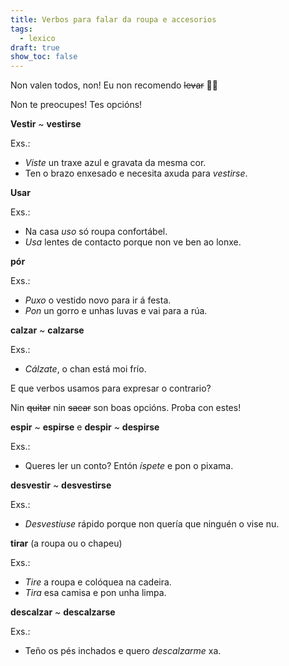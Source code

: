 ```yaml
---
title: Verbos para falar da roupa e accesorios
tags:
  - lexico
draft: true
show_toc: false
---
```

Non valen todos, non! Eu non recomendo ~~levar~~ 🙅‍♀️

Non te preocupes! Tes opcións!

<article>

**Vestir** ~ **vestirse**

Exs.:
- *Viste* un traxe azul e gravata da mesma cor.
- Ten o brazo enxesado e necesita axuda para *vestirse*. 

</article>

<article> 

**Usar**

Exs.:
- Na casa *uso* só roupa confortábel.
- *Usa* lentes de contacto porque non ve ben ao lonxe. 

</article>

<article> 
  
**pór**

Exs.:
- *Puxo* o vestido novo para ir á festa.
- *Pon* un gorro e unhas luvas e vai para a rúa.

</article>

<article> 
  
**calzar** ~ **calzarse**

Exs.:
- *Cálzate*, o chan está moi frío.

</article>

E que verbos usamos para expresar o contrario? 

Nin ~~quitar~~ nin ~~sacar~~ son boas opcións. Proba con estes!

<article> 
  
**espir** ~ **espirse** e **despir** ~ **despirse**

Exs.:
- Queres ler un conto? Entón *íspete* e pon o pixama.

</article>

<article> 
  
**desvestir** ~ **desvestirse**

Exs.:
- *Desvestiuse* rápido porque non quería que ninguén o vise nu. 

</article>

<article> 
  
**tirar** (a roupa ou o chapeu)

Exs.:
- *Tire* a roupa e colóquea na cadeira.
- *Tira* esa camisa e pon unha limpa.

</article>

<article> 

**descalzar** ~ **descalzarse**

Exs.:
- Teño os pés inchados e quero *descalzarme* xa.

</article>
